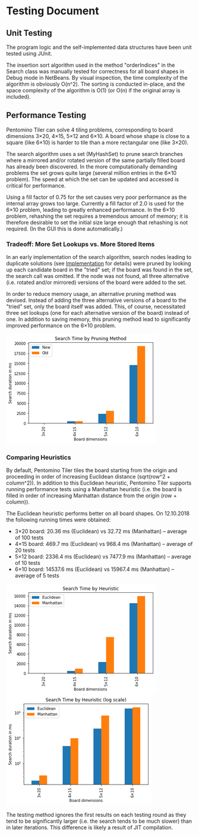 # Testing Document

## Unit Testing

The program logic and the self-implemented data structures have been unit tested using JUnit.

The insertion sort algorithm used in the method "orderIndices" in the Search class was manually tested for correctness for all board shapes in Debug mode in NetBeans. By visual inspection, the time complexity of the algorithm is obviously O(n^2). The sorting is conducted in-place, and the space complexity of the algorithm is O(1) (or O(n) if the original array is included).

## Performance Testing

Pentomino Tiler can solve 4 tiling problems, corresponding to board dimensions 3×20, 4×15, 5×12 and 6×10. A board whose shape is close to a square (like 6×10) is harder to tile than a more rectangular one (like 3×20).

The search algorithm uses a set (MyHashSet) to prune search branches where a mirrored and/or rotated version of the same partially filled board has already been discovered. In the more computationally demanding problems the set grows quite large (several million entries in the 6×10 problem). The speed at which the set can be updated and accessed is critical for performance.

Using a fill factor of 0.75 for the set causes very poor performance as the internal array grows too large. Currently a fill factor of 2.0 is used for the 6×10 problem, leading to greatly enhanced performance. In the 6×10 problem, rehashing the set requires a tremendous amount of memory; it is therefore desirable to set the initial size large enough that rehashing is not required. (In the GUI this is done automatically.)

### Tradeoff: More Set Lookups vs. More Stored Items

In an early implementation of the search algorithm, search nodes leading to duplicate solutions (see [Implementation](Implementation_Document.md) for details) were pruned by looking up each candidate board in the "tried" set; if the board was found in the set, the search call was omitted. If the node was not found, all three alternative (i.e. rotated and/or mirrored) versions of the board were added to the set.

In order to reduce memory usage, an alternative pruning method was devised. Instead of adding the three alternative versions of a board to the "tried" set, only the board itself was added. This, of course, necessitated three set lookups (one for each alternative version of the board) instead of one. In addition to saving memory, this pruning method lead to significantly improved performance on the 6×10 problem.

![Plot of search times by pruning method](https://github.com/juhamyllari/pentomino-tiler/blob/master/Documentation/pruning.png)

### Comparing Heuristics

By default, Pentomino Tiler tiles the board starting from the origin and proceeding in order of increasing Euclidean distance (sqrt(row^2 + column^2)). In addition to this Euclidean heuristic, Pentomino Tiler supports running performance tests using a Manhattan heuristic (i.e. the board is filled in order of increasing Manhattan distance from the origin (row + column)).

The Euclidean heuristic performs better on all board shapes. On 12.10.2018 the following running times were obtained:
* 3×20 board: 20.36 ms (Euclidean) vs 32.72 ms (Manhattan) – average of 100 tests
* 4×15 board: 469.7 ms (Euclidean) vs 968.4 ms (Manhattan) – average of 20 tests
* 5×12 board: 2336.4 ms (Euclidean) vs 7477.9 ms (Manhattan) – average of 10 tests
* 6×10 board: 14537.6 ms (Euclidean) vs 15967.4 ms (Manhattan) – average of 5 tests

![Plot of search times by heuristic ](https://github.com/juhamyllari/pentomino-tiler/blob/master/Documentation/durations.png)
![Log plot of search times by heuristic](https://github.com/juhamyllari/pentomino-tiler/blob/master/Documentation/logdurations.png)

The testing method ignores the first results on each testing round as they tend to be significantly larger (i.e. the search tends to be much slower) than in later iterations. This difference is likely a result of JIT compilation.
